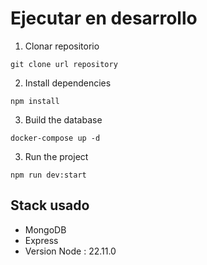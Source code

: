 # Ejecutar en desarrollo

1. Clonar repositorio

```
git clone url repository
```

2. Install dependencies

```
npm install
```

3. Build the database

```
docker-compose up -d
```

3. Run the project

```
npm run dev:start
```


## Stack usado
 * MongoDB
 * Express
 * Version Node : 22.11.0